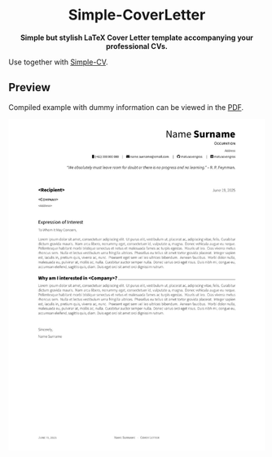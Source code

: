 <h1 align="center">
    Simple-CoverLetter
</h1>
<p align="center">
    <b>Simple but stylish LaTeX Cover Letter template accompanying your professional CVs.</b>
</p>

Use together with [Simple-CV](https://github.com/matuscvengros/simple-cv).

## Preview
Compiled example with dummy information can be viewed in the [PDF](https://raw.githubusercontent.com/matuscvengros/simple-coverletter/main/public/coverletter.pdf).

![First Page](https://raw.githubusercontent.com/matuscvengros/simple-coverletter/main/public/coverletter.jpg)
